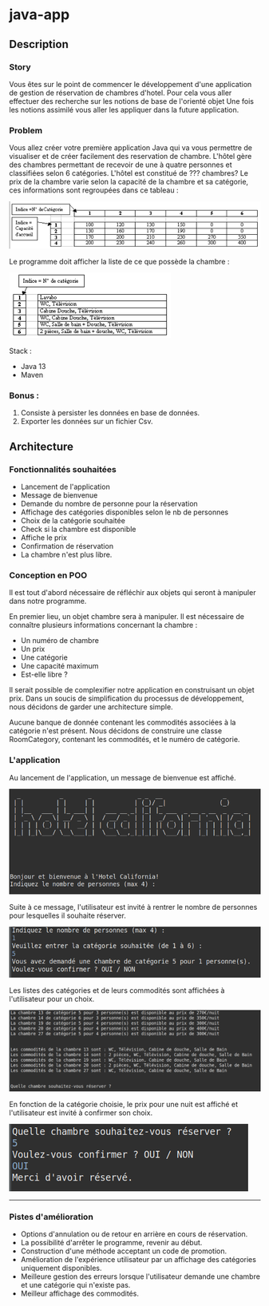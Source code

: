 # java-app

## Description

### Story

Vous êtes sur le point de commencer le développement d'une application de gestion de réservation de chambres d'hotel.
Pour cela vous aller effectuer des recherche sur les notions de base de l'orienté objet
Une fois les notions assimilé vous aller les appliquer  dans la future application.

### Problem 

Vous allez créer votre première application Java qui va vous permettre de visualiser et de créer facilement des reservation de chambre.
L'hôtel gère des chambres permettant de recevoir de une à quatre personnes et classifiées selon 6 catégories.
L'hôtel est constitué de  ??? chambres? 
Le prix de la chambre varie selon la capacité de la chambre et sa catégorie, ces informations sont regroupées dans ce tableau : 

![table des Prix](tabPrix.jpg)

Le programme doit afficher la liste de ce que possède la chambre : 

![table des features](tabFeatures.jpg)


Stack : 
- Java 13
- Maven

### Bonus : 

1) Consiste à persister les données en base de données.
2) Exporter les données sur un fichier Csv.

## Architecture 

### Fonctionnalités souhaitées

- Lancement de l'application
- Message de bienvenue
- Demande du nombre de personne pour la réservation
- Affichage des catégories disponibles selon le nb de personnes
- Choix de la catégorie souhaitée
- Check si la chambre est disponible
- Affiche le prix
- Confirmation de réservation
- La chambre n'est plus libre. 

### Conception en POO

Il est tout d'abord nécessaire de réfléchir aux objets qui seront à manipuler dans notre programme. 

En premier lieu, un objet chambre sera à manipuler. Il est nécessaire de connaître plusieurs informations concernant la chambre :
- Un numéro de chambre
- Un prix
- Une catégorie
- Une capacité maximum
- Est-elle libre ? 

Il serait possible de complexifier notre application en construisant un objet prix. Dans un soucis de simplification du processus de développement, nous décidons de garder une architecture simple. 

Aucune banque de donnée contenant les commodités associées à la catégorie n'est présent. Nous décidons de construire une classe RoomCategory, contenant les commodités, et le numéro de catégorie.



### L'application

Au lancement de l'application, un message de bienvenue est affiché. 

![screenshot](capture_1.png)

Suite à ce message, l'utilisateur est invité à rentrer le nombre de personnes pour lesquelles il souhaite réserver.

![screenshot](Capture_2.png)

Les listes des catégories et de leurs commodités sont affichées à l'utilisateur pour un choix. 

![screenshot](capture_3.png)

En fonction de la catégorie choisie, le prix pour une nuit est affiché et l'utilisateur est invité à confirmer son choix. 

![screenshot](capture_4.png)

___


### Pistes d'amélioration

- Options d'annulation ou de retour en arrière en cours de réservation.
- La possibilité d'arrêter le programme, revenir au début.
- Construction d'une méthode acceptant un code de promotion.
- Amélioration de l'expérience utilisateur par un affichage des catégories uniquement disponibles. 
- Meilleure gestion des erreurs lorsque l'utilisateur demande une chambre et une catégorie qui n'existe pas. 
- Meilleur affichage des commodités. 